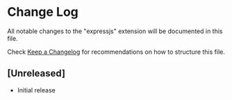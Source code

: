 # Change Log
All notable changes to the "expressjs" extension will be documented in this file.

Check [Keep a Changelog](http://keepachangelog.com/) for recommendations on how to structure this file.

## [Unreleased]
- Initial release